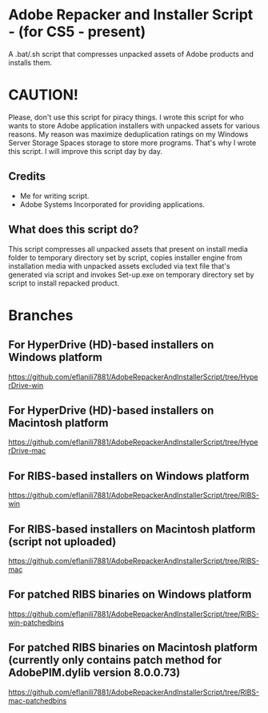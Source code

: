 # Adobe Repacker and Installer Script - (for CS5 - present)
A .bat/.sh script that compresses unpacked assets of Adobe products and installs them.

# CAUTION!
Please, don't use this script for piracy things. I wrote this script for who wants to store Adobe application installers with unpacked assets for various reasons. My reason was maximize deduplication ratings on my Windows Server Storage Spaces storage to store more programs. That's why I wrote this script. I will improve this script day by day.

## Credits
- Me for writing script.
- Adobe Systems Incorporated for providing applications.

## What does this script do?
This script compresses all unpacked assets that present on install media folder to temporary directory set by script, copies installer engine from installation media with unpacked assets excluded via text file that's generated via script and invokes Set-up.exe on temporary directory set by script to install repacked product.

# Branches
## For HyperDrive (HD)-based installers on Windows platform
https://github.com/eflanili7881/AdobeRepackerAndInstallerScript/tree/HyperDrive-win
## For HyperDrive (HD)-based installers on Macintosh platform
https://github.com/eflanili7881/AdobeRepackerAndInstallerScript/tree/HyperDrive-mac
## For RIBS-based installers on Windows platform
https://github.com/eflanili7881/AdobeRepackerAndInstallerScript/tree/RIBS-win
## For RIBS-based installers on Macintosh platform (script not uploaded)
https://github.com/eflanili7881/AdobeRepackerAndInstallerScript/tree/RIBS-mac
## For patched RIBS binaries on Windows platform
https://github.com/eflanili7881/AdobeRepackerAndInstallerScript/tree/RIBS-win-patchedbins
## For patched RIBS binaries on Macintosh platform (currently only contains patch method for AdobePIM.dylib version 8.0.0.73)
https://github.com/eflanili7881/AdobeRepackerAndInstallerScript/tree/RIBS-mac-patchedbins
